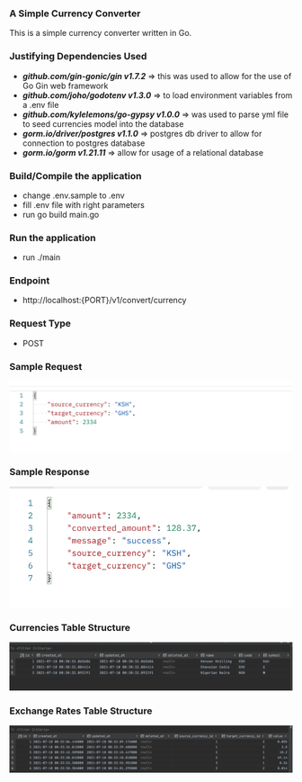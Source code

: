 ### A Simple Currency Converter

This is a simple currency converter written in Go.

### Justifying Dependencies Used

- ***github.com/gin-gonic/gin v1.7.2*** => this was used to allow for the use of Go Gin web framework  
- ***github.com/joho/godotenv v1.3.0*** => to load environment variables from a .env file  
- ***github.com/kylelemons/go-gypsy v1.0.0*** => was used to parse yml file to seed currencies model into the database   
- ***gorm.io/driver/postgres v1.1.0*** => postgres db driver to allow for connection to postgres database   
- ***gorm.io/gorm v1.21.11*** => allow for usage of a relational database  


### Build/Compile the application
- change .env.sample to .env
- fill .env file with right parameters
- run go build main.go


### Run the application
- run ./main


### Endpoint
- http://localhost:{PORT}/v1/convert/currency


### Request Type
- POST

### Sample Request
![Sample Request](/imgs/sample_request.png?raw=true) 


### Sample Response
![Sample Response](/imgs/sample_response.png?raw=true) 


### Currencies Table Structure
![Currencies Table Structure](/imgs/currencies_table_structure.png?raw=true) 

### Exchange Rates Table Structure
![Exchange Rates Structure](/imgs/exchange_rates_table_structure.png?raw=true) 

